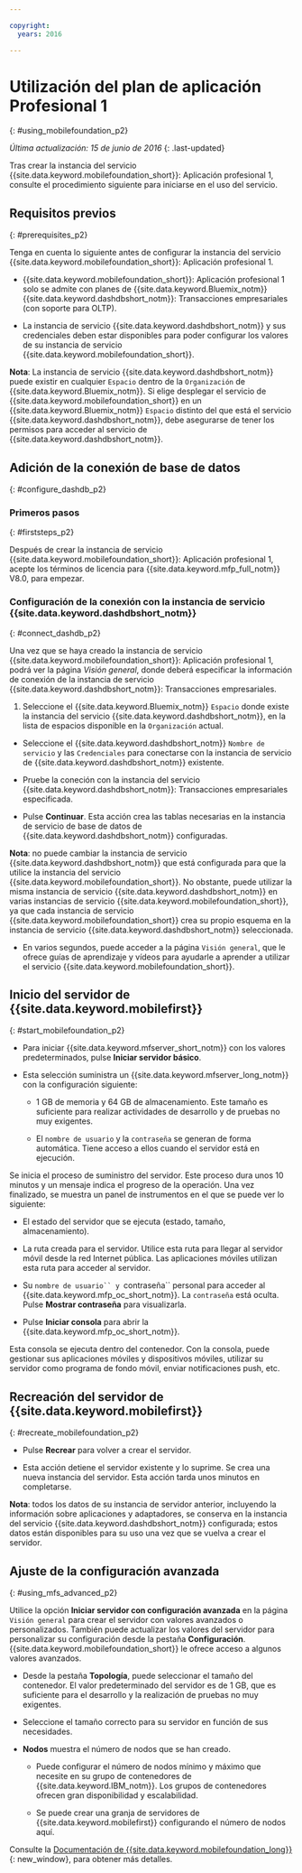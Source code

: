 ```yaml
---

copyright:
  years: 2016

---
```


#	Utilización del plan de aplicación Profesional 1
{: #using_mobilefoundation_p2}

*Última actualización: 15 de junio de 2016*
{: .last-updated}

Tras crear la instancia del servicio {{site.data.keyword.mobilefoundation_short}}: Aplicación profesional 1, consulte el procedimiento siguiente para iniciarse en el uso del servicio. 

## Requisitos previos
{: #prerequisites_p2}

Tenga en cuenta lo siguiente antes de configurar la instancia del servicio
{{site.data.keyword.mobilefoundation_short}}: Aplicación profesional 1. 
* {{site.data.keyword.mobilefoundation_short}}: Aplicación profesional 1 solo se admite con planes de {{site.data.keyword.Bluemix_notm}} {{site.data.keyword.dashdbshort_notm}}: Transacciones empresariales (con soporte para OLTP). 

* La instancia de servicio {{site.data.keyword.dashdbshort_notm}} y sus credenciales deben estar disponibles para poder configurar los valores de su instancia de servicio {{site.data.keyword.mobilefoundation_short}}. 

**Nota**: La instancia de servicio  {{site.data.keyword.dashdbshort_notm}} puede existir en cualquier `Espacio` dentro de la `Organización` de {{site.data.keyword.Bluemix_notm}}.
Si elige desplegar el servicio de {{site.data.keyword.mobilefoundation_short}} en un {{site.data.keyword.Bluemix_notm}} `Espacio` distinto del que está el servicio {{site.data.keyword.dashdbshort_notm}}, debe asegurarse de tener los permisos para acceder al servicio de {{site.data.keyword.dashdbshort_notm}}.


## Adición de la conexión de base de datos
{: #configure_dashdb_p2}

###  Primeros pasos
{: #firststeps_p2}

Después de crear la instancia de servicio {{site.data.keyword.mobilefoundation_short}}: Aplicación profesional 1, acepte los términos de licencia para {{site.data.keyword.mfp_full_notm}} V8.0, para empezar.


### Configuración de la conexión con la instancia de servicio {{site.data.keyword.dashdbshort_notm}}
{: #connect_dashdb_p2}

Una vez que se haya creado la instancia de servicio {{site.data.keyword.mobilefoundation_short}}: Aplicación profesional 1, podrá ver la página *Visión general*, donde deberá especificar la información de conexión de la instancia de servicio
{{site.data.keyword.dashdbshort_notm}}: Transacciones empresariales. 

1.  Seleccione el {{site.data.keyword.Bluemix_notm}} `Espacio` donde existe la instancia del servicio {{site.data.keyword.dashdbshort_notm}}, en la lista de espacios disponible en la `Organización` actual.

+ Seleccione el {{site.data.keyword.dashdbshort_notm}} `Nombre de servicio` y las `Credenciales` para conectarse con la instancia de servicio de {{site.data.keyword.dashdbshort_notm}} existente.

+  Pruebe la coneción con la instancia del servicio {{site.data.keyword.dashdbshort_notm}}: Transacciones empresariales especificada. 

+  Pulse **Continuar**. Esta acción crea las tablas necesarias en la instancia de servicio de base de datos de {{site.data.keyword.dashdbshort_notm}} configuradas. 

**Nota**: no puede cambiar la instancia de servicio {{site.data.keyword.dashdbshort_notm}} que está configurada para que la utilice la instancia del servicio {{site.data.keyword.mobilefoundation_short}}. No obstante, puede utilizar la misma instancia de servicio {{site.data.keyword.dashdbshort_notm}} en varias instancias de servicio {{site.data.keyword.mobilefoundation_short}}, ya que cada instancia de servicio {{site.data.keyword.mobilefoundation_short}} crea su propio esquema en la instancia de servicio {{site.data.keyword.dashdbshort_notm}} seleccionada. 

* En varios segundos, puede acceder a la página `Visión general`, que le ofrece guías de aprendizaje y vídeos para ayudarle a aprender a utilizar el servicio {{site.data.keyword.mobilefoundation_short}}. 

## Inicio del servidor de {{site.data.keyword.mobilefirst}}
{: #start_mobilefoundation_p2}

* Para iniciar {{site.data.keyword.mfserver_short_notm}} con los valores predeterminados, pulse **Iniciar servidor básico**.

* Esta selección suministra un {{site.data.keyword.mfserver_long_notm}} con la configuración siguiente: 
    -  1 GB de memoria y 64 GB de almacenamiento. Este tamaño es suficiente para realizar actividades de desarrollo y de pruebas no muy exigentes. 

    -	El `nombre de usuario` y la `contraseña` se generan de forma automática. Tiene acceso a ellos cuando el servidor está en ejecución. 

Se inicia el proceso de suministro del servidor. Este proceso dura unos 10 minutos y un mensaje indica el progreso de la operación. Una vez finalizado, se muestra un panel de instrumentos en el que se puede ver lo siguiente: 

  -	El estado del servidor que se ejecuta (estado, tamaño, almacenamiento). 

  -	La ruta creada para el servidor. Utilice esta ruta para llegar al servidor móvil desde la red Internet pública. Las aplicaciones móviles utilizan esta ruta para acceder al servidor. 

  -	Su `nombre de usuario`` y `contraseña`` personal para acceder al {{site.data.keyword.mfp_oc_short_notm}}. La `contraseña` está oculta. Pulse **Mostrar contraseña** para visualizarla.

*	Pulse **Iniciar consola** para abrir la {{site.data.keyword.mfp_oc_short_notm}}.


Esta consola se ejecuta dentro del contenedor. Con la consola, puede gestionar sus aplicaciones móviles y dispositivos móviles, utilizar su servidor como programa de fondo móvil, enviar notificaciones push, etc. 

## Recreación del servidor de {{site.data.keyword.mobilefirst}}
{: #recreate_mobilefoundation_p2}

*	Pulse **Recrear** para volver a crear el servidor. 

* Esta acción detiene el servidor existente y lo suprime. Se crea una nueva instancia del servidor. Esta acción tarda unos minutos en completarse. 

**Nota**: todos los datos de su instancia de servidor anterior, incluyendo la información sobre aplicaciones y adaptadores, se conserva en la instancia del servicio {{site.data.keyword.dashdbshort_notm}} configurada; estos datos están disponibles para su uso una vez que se vuelva a crear el servidor. 

##	Ajuste de la configuración avanzada
{: #using_mfs_advanced_p2}

Utilice la opción **Iniciar servidor con configuración avanzada** en la página `Visión general` para crear el servidor con valores avanzados o personalizados. También puede actualizar los valores del servidor para personalizar su configuración desde la pestaña **Configuración**. {{site.data.keyword.mobilefoundation_short}} le ofrece acceso a algunos valores avanzados. 

*	Desde la pestaña **Topología**, puede seleccionar el tamaño del contenedor. El valor predeterminado del servidor es de 1 GB, que es suficiente para el desarrollo y la realización de pruebas no muy exigentes. 
  - Seleccione el tamaño correcto para su servidor en función de sus necesidades. 

  - **Nodos** muestra el número de nodos que se han creado. 
      - Puede configurar el número de nodos mínimo y máximo que necesite en su grupo de contenedores de {{site.data.keyword.IBM_notm}}. Los grupos de contenedores ofrecen gran disponibilidad y escalabilidad.

      - Se puede crear una granja de servidores de {{site.data.keyword.mobilefirst}} configurando el número de nodos aquí. 

Consulte la [Documentación de {{site.data.keyword.mobilefoundation_long}}](https://www.ibm.com/support/knowledgecenter/SSHS8R_8.0.0/wl_welcome.html){: new_window}, para obtener más detalles. 
